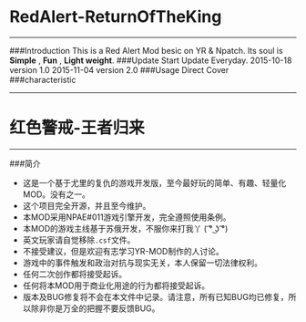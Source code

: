 # RedAlert-ReturnOfTheKing
---
###Introduction
This is a Red Alert Mod besic on YR & Npatch.
Its soul is **Simple** , **Fun** , **Light weight**.
###Update Start
Update Everyday.
2015-10-18 version 1.0
2015-11-04 version 2.0
###Usage
Direct Cover
###characteristic

-------------------

# 红色警戒-王者归来
---
###简介
- 这是一个基于尤里的复仇的游戏开发版，至今最好玩的简单、有趣、轻量化MOD。没有之一。
- 这个项目完全开源，并且至今维护。
- 本MOD采用NPAE#011游戏引擎开发，完全遵照使用条例。
- 本MOD的游戏主线基于苏俄开发，不服你来打我丫 ( ͡° ͜ʖ ͡°)
- 英文玩家请自觉移除`.csf`文件。
- 不接受建议，但是欢迎有志学习YR-MOD制作的人讨论。
- 游戏中的事件触发和政治对抗与现实无关，本人保留一切法律权利。
- 任何二次创作都将接受起诉。
- 任何将本MOD用于商业化用途的行为都将接受起诉。
- 版本及BUG修复将不会在本文件中记录。请注意，所有已知BUG均已修复，所以除非你是万全的把握不要反馈BUG。
